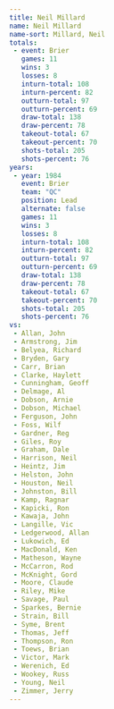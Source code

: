 ```yaml
---
title: Neil Millard
name: Neil Millard
name-sort: Millard, Neil
totals:
 - event: Brier
   games: 11
   wins: 3
   losses: 8
   inturn-total: 108
   inturn-percent: 82
   outturn-total: 97
   outturn-percent: 69
   draw-total: 138
   draw-percent: 78
   takeout-total: 67
   takeout-percent: 70
   shots-total: 205
   shots-percent: 76
years:
 - year: 1984
   event: Brier
   team: "QC"
   position: Lead
   alternate: false
   games: 11
   wins: 3
   losses: 8
   inturn-total: 108
   inturn-percent: 82
   outturn-total: 97
   outturn-percent: 69
   draw-total: 138
   draw-percent: 78
   takeout-total: 67
   takeout-percent: 70
   shots-total: 205
   shots-percent: 76
vs:
 - Allan, John
 - Armstrong, Jim
 - Belyea, Richard
 - Bryden, Gary
 - Carr, Brian
 - Clarke, Haylett
 - Cunningham, Geoff
 - Delmage, Al
 - Dobson, Arnie
 - Dobson, Michael
 - Ferguson, John
 - Foss, Wilf
 - Gardner, Reg
 - Giles, Roy
 - Graham, Dale
 - Harrison, Neil
 - Heintz, Jim
 - Helston, John
 - Houston, Neil
 - Johnston, Bill
 - Kamp, Ragnar
 - Kapicki, Ron
 - Kawaja, John
 - Langille, Vic
 - Ledgerwood, Allan
 - Lukowich, Ed
 - MacDonald, Ken
 - Matheson, Wayne
 - McCarron, Rod
 - McKnight, Gord
 - Moore, Claude
 - Riley, Mike
 - Savage, Paul
 - Sparkes, Bernie
 - Strain, Bill
 - Syme, Brent
 - Thomas, Jeff
 - Thompson, Ron
 - Toews, Brian
 - Victor, Mark
 - Werenich, Ed
 - Wookey, Russ
 - Young, Neil
 - Zimmer, Jerry
---
```

